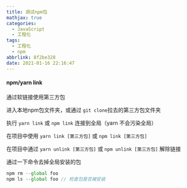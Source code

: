 ```yaml
---
title: 调试npm包
mathjax: true
categories:
  - JavaScript
  - 工程化
tags:
  - 工程化
  - npm
abbrlink: 8f2be328
date: 2021-01-16 22:16:47
---
```


#### npm/yarn link

通过软链接使用第三方包

进入本地npm包文件夹，或通过 `git clone`拉去的第三方包文件夹 

执行 `yarn link` 或 `npm link` 连接到全局（yarn 不会污染全局）

在项目中使用 `yarn link [第三方包]`  或 `npm link [第三方包]`

在项目中通过 `yarn unlink [第三方包]` 或 `npm unlink [第三方包]` 解除链接

通过一下命令去掉全局安装的包 

```javascript
npm rm --global foo 
npm ls --global foo // 检查包是否被安装
```

